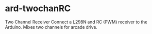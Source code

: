 #  ard-twochanRC
Two Channel Receiver
Connect a L298N and RC (PWM) receiver to the Arduino.
Mixes two channels for arcade drive.